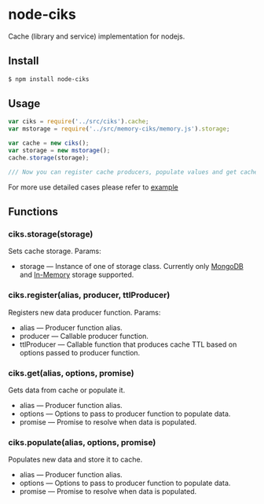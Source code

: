 # node-ciks
Cache (library and service) implementation for nodejs.

## Install

```bash
$ npm install node-ciks
```

## Usage

```js
var ciks = require('../src/ciks').cache;
var mstorage = require('../src/memory-ciks/memory.js').storage;

var cache = new ciks();
var storage = new mstorage();
cache.storage(storage);

/// Now you can register cache producers, populate values and get cached ones.
```
For more use detailed cases please refer to [example](https://github.com/max3-05/node-ciks/tree/master/docs/examples/example.js)

## Functions

### ciks.storage(storage)
Sets cache storage.
Params:
- storage — Instance of one of storage class. Currently only [MongoDB](https://github.com/max3-05/node-ciks/tree/master/src/mongodb-ciks) and [In-Memory](https://github.com/max3-05/node-ciks/tree/master/src/memory-ciks) storage supported.

### ciks.register(alias, producer, ttlProducer)
Registers new data producer function.
Params:
- alias — Producer function alias.
- producer — Callable producer function.
- ttlProducer — Callable function that produces cache TTL based on options passed to producer function.

### ciks.get(alias, options, promise)
Gets data from cache or populate it.
- alias — Producer function alias.
- options — Options to pass to producer function to populate data.
- promise — Promise to resolve when data is populated.

### ciks.populate(alias, options, promise)
Populates new data and store it to cache.
- alias — Producer function alias.
- options — Options to pass to producer function to populate data.
- promise — Promise to resolve when data is populated.